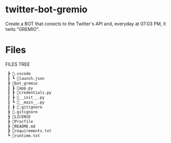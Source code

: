 # twitter-bot-gremio



Create a BOT that conects to the Twitter's API and, everyday at 07:03 PM, it twits "GREMIO".


# Files

FILES TREE
``` bash
 ┣ 📂.vscode
 ┃ ┗ 📜launch.json
 ┣ 📂bot_gremio
 ┃ ┣ 📜app.py
 ┃ ┣ 📜credentials.py
 ┃ ┣ 📜__init__.py
 ┃ ┗ 📜__main__.py
 ┃ ┣ 📜.gitignore
 ┣ 📜.gitignore
 ┣ 📜LICENSE
 ┣ 📜Procfile
 ┣ 📜README.md
 ┣ 📜requirements.txt
 ┗ 📜runtime.txt
 ```
